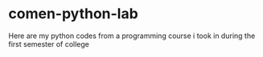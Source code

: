 # comen-python-lab
Here are my python codes from a programming course i took in during the first semester of college
